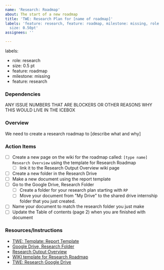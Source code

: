 ```yaml
---
name: 'Research: Roadmap'
about: The start of a new roadmap
title: 'TWE: Research Plan for [name of roadmap]'
labels: 'feature: research, feature: roadmap, milestone: missing, role: UI/UX research,
  size: 0.50pt'
assignees: ''

---
```


labels: 
-  role: research
- size: 0.5 pt
- feature: roadmap
- milestone: missing
- feature: research

### Dependencies
ANY ISSUE NUMBERS THAT ARE BLOCKERS OR OTHER REASONS WHY THIS WOULD LIVE IN THE ICEBOX

### Overview
We need to create a research roadmap to [describe what and why]

### Action Items
- [ ] Create a new page on the wiki for the roadmap called: `[type name] Research Overview` using the template for Research Roadmap
  - [ ] link it to the Research Output Overview wiki page
- [ ] Create a new folder in the Research Drive
- [ ] Make a new document using the report template 
- [ ] Go to the Google Drive, Research Folder
  - [ ] Create a folder for your research plan starting with `RP`
  - [ ] Move your document from "My Drive" to the shared drive internship folder that you just created.
- [ ] Name your document to match the research folder you just make
- [ ] Update the Table of contents (page 2) when you are finished with document

### Resources/Instructions

- [TWE: Template: Report Template](https://docs.google.com/document/d/16GP2QU_41dOBBadLUxEurdHh3FjzbkRMKTScr66pSIQ/template/preview)
-  [Google Drive, Research Folder](https://drive.google.com/drive/folders/1LLHYcQCRmpC3DX_ZMj4BXNCmb_XliUXd?usp=sharing)
- [Research Output Overview](https://github.com/hackforla/internship/wiki/Research-Output-Overview)
- [WIKI template for Research Roadmap](https://github.com/hackforla/internship/wiki/research-roadmap-wiki-template)
- [TWE: Research Google Drive](https://drive.google.com/drive/folders/1LLHYcQCRmpC3DX_ZMj4BXNCmb_XliUXd)
